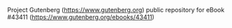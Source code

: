Project Gutenberg (https://www.gutenberg.org) public repository for eBook #43411 (https://www.gutenberg.org/ebooks/43411)
